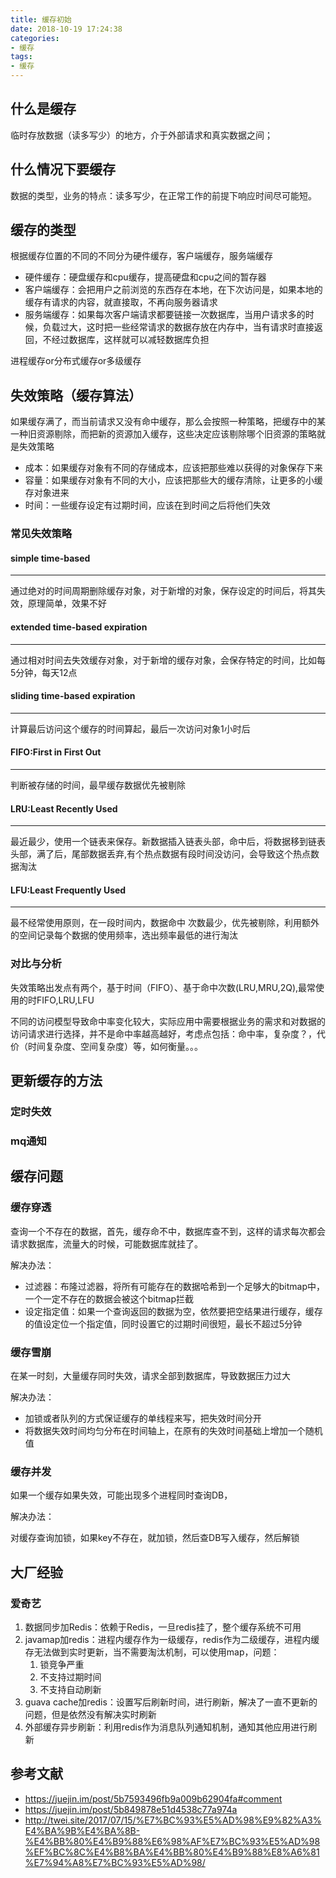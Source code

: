 ```yaml
---
title: 缓存初始
date: 2018-10-19 17:24:38
categories:
- 缓存
tags:
- 缓存
---
```


## 什么是缓存

临时存放数据（读多写少）的地方，介于外部请求和真实数据之间；

## 什么情况下要缓存

数据的类型，业务的特点：读多写少，在正常工作的前提下响应时间尽可能短。

## 缓存的类型

根据缓存位置的不同的不同分为硬件缓存，客户端缓存，服务端缓存

- 硬件缓存：硬盘缓存和cpu缓存，提高硬盘和cpu之间的暂存器
- 客户端缓存：会把用户之前浏览的东西存在本地，在下次访问是，如果本地的缓存有请求的内容，就直接取，不再向服务器请求
- 服务端缓存：如果每次客户端请求都要链接一次数据库，当用户请求多的时候，负载过大，这时把一些经常请求的数据存放在内存中，当有请求时直接返回，不经过数据库，这样就可以减轻数据库负担

进程缓存or分布式缓存or多级缓存

## 失效策略（缓存算法）

如果缓存满了，而当前请求又没有命中缓存，那么会按照一种策略，把缓存中的某一种旧资源剔除，而把新的资源加入缓存，这些决定应该剔除哪个旧资源的策略就是失效策略

- 成本：如果缓存对象有不同的存储成本，应该把那些难以获得的对象保存下来
- 容量：如果缓存对象有不同的大小，应该把那些大的缓存清除，让更多的小缓存对象进来
- 时间：一些缓存设定有过期时间，应该在到时间之后将他们失效

### 常见失效策略

#### simple time-based

---

通过绝对的时间周期删除缓存对象，对于新增的对象，保存设定的时间后，将其失效，原理简单，效果不好

#### extended time-based expiration

---

通过相对时间去失效缓存对象，对于新增的缓存对象，会保存特定的时间，比如每5分钟，每天12点

#### sliding time-based expiration

---

计算最后访问这个缓存的时间算起，最后一次访问对象1小时后

#### FIFO:First in First Out

---

判断被存储的时间，最早缓存数据优先被剔除

#### LRU:Least Recently Used

------

最近最少，使用一个链表来保存。新数据插入链表头部，命中后，将数据移到链表头部，满了后，尾部数据丢弃,有个热点数据有段时间没访问，会导致这个热点数据淘汰

#### LFU:Least Frequently Used

---

最不经常使用原则，在一段时间内，数据命中 次数最少，优先被剔除，利用额外的空间记录每个数据的使用频率，选出频率最低的进行淘汰

### 对比与分析

失效策略出发点有两个，基于时间（FIFO）、基于命中次数(LRU,MRU,2Q),最常使用的时FIFO,LRU,LFU

不同的访问模型导致命中率变化较大，实际应用中需要根据业务的需求和对数据的访问请求进行选择，并不是命中率越高越好，考虑点包括：命中率，复杂度？，代价（时间复杂度、空间复杂度）等，如何衡量。。。

## 更新缓存的方法

### 定时失效

### mq通知

## 缓存问题

### 缓存穿透

查询一个不存在的数据，首先，缓存命不中，数据库查不到，这样的请求每次都会请求数据库，流量大的时候，可能数据库就挂了。

解决办法：

- 过滤器：布隆过滤器，将所有可能存在的数据哈希到一个足够大的bitmap中，一个一定不存在的数据会被这个bitmap拦截
- 设定指定值：如果一个查询返回的数据为空，依然要把空结果进行缓存，缓存的值设定位一个指定值，同时设置它的过期时间很短，最长不超过5分钟

### 缓存雪崩

在某一时刻，大量缓存同时失效，请求全部到数据库，导致数据压力过大

解决办法：

- 加锁或者队列的方式保证缓存的单线程来写，把失效时间分开
- 将数据失效时间均匀分布在时间轴上，在原有的失效时间基础上增加一个随机值

### 缓存并发

如果一个缓存如果失效，可能出现多个进程同时查询DB，

解决办法：

对缓存查询加锁，如果key不存在，就加锁，然后查DB写入缓存，然后解锁

## 大厂经验

### 爱奇艺

1. 数据同步加Redis：依赖于Redis，一旦redis挂了，整个缓存系统不可用
2. javamap加redis：进程内缓存作为一级缓存，redis作为二级缓存，进程内缓存无法做到实时更新，当不需要淘汰机制，可以使用map，问题：
   1. 锁竞争严重
   2. 不支持过期时间
   3. 不支持自动刷新
3. guava cache加redis：设置写后刷新时间，进行刷新，解决了一直不更新的问题，但是依然没有解决实时刷新
4. 外部缓存异步刷新：利用redis作为消息队列通知机制，通知其他应用进行刷新



## 参考文献

- https://juejin.im/post/5b7593496fb9a009b62904fa#comment
- https://juejin.im/post/5b849878e51d4538c77a974a
- http://twei.site/2017/07/15/%E7%BC%93%E5%AD%98%E9%82%A3%E4%BA%9B%E4%BA%8B-%E4%BB%80%E4%B9%88%E6%98%AF%E7%BC%93%E5%AD%98%EF%BC%8C%E4%B8%BA%E4%BB%80%E4%B9%88%E8%A6%81%E7%94%A8%E7%BC%93%E5%AD%98/





